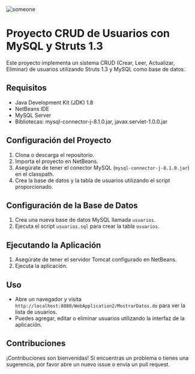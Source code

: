 ![someone](https://github.com/Ccanochu/struts-mysql/assets/63028873/9f8254cd-818e-420d-b3d8-ccf6701c9ae4)

# Proyecto CRUD de Usuarios con MySQL y Struts 1.3

Este proyecto implementa un sistema CRUD (Crear, Leer, Actualizar, Eliminar) de usuarios utilizando Struts 1.3 y MySQL como base de datos.

## Requisitos

- Java Development Kit (JDK) 1.8
- NetBeans IDE
- MySQL Server
- Bibliotecas: mysql-connector-j-8.1.0.jar, javax.servlet-1.0.0.jar

## Configuración del Proyecto

1. Clona o descarga el repositorio.
2. Importa el proyecto en NetBeans.
3. Asegúrate de tener el conector MySQL (`mysql-connector-j-8.1.0.jar`) en el classpath.
4. Crea la base de datos y la tabla de usuarios utilizando el script proporcionado.

## Configuración de la Base de Datos

1. Crea una nueva base de datos MySQL llamada `usuarios`.
2. Ejecuta el script `usuarios.sql` para crear la tabla `usuarios`.

## Ejecutando la Aplicación

1. Asegúrate de tener el servidor Tomcat configurado en NetBeans.
2. Ejecuta la aplicación.

## Uso

- Abre un navegador y visita `http://localhost:8080/WebApplication2/MostrarDatos.do` para ver la lista de usuarios.
- Puedes agregar, editar o eliminar usuarios utilizando la interfaz de la aplicación.

## Contribuciones

¡Contribuciones son bienvenidas! Si encuentras un problema o tienes una sugerencia, por favor abre un nuevo issue o envía un pull request.
